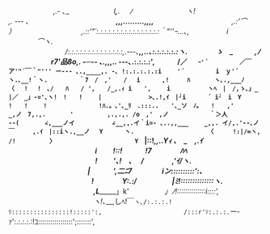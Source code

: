 　　　　　　 ,.- ､_
　　　　　　(_,. 　ﾉ
　　　　　　　 ヽ!　　　　　　　　　　　　　　　　　　　　　 　　,. -‐- ､
　　　　　　　　　　　　____,,,.........,,,,___　　　　　　　　　　　,.:'⌒　　　 ）
　　　　　　　　　,.::'"´:.:.:.:.:.:.:.:.:.:.:.:.:.:.:.:｀"''ｰ...､,　　　　 　i 　　　　⌒ヽ.
　　　　　　　　/:.:.:.:.:.:.:.:.:.:.:.:.:.:,.-‐-､__,,..､:.:.:.:.:.:ヽ.　　　　ゝ　_　　　_,ﾉ
　　　　　　r7'品8o_,. -─-- ､.,______,,.. -‐-､.:.:.:.:',　　　 /／　` ｰ'´
　　　　 ／￣ア'"´￣｀"''' ー--- ､.,____,. -､ !:.:.:.:.:i　　 '´
　　　　 i　ｙ'´　　　　　　　　　　　　　　　 　 ヽ.､__!｀ヽ.
　　　　 ｀7　/　,'　　/　 i　　 　,!　　　ﾊ　　　　ヽ､.,___ﾉ
　　　 　〈　 !　 !　､/　　ﾊ　　/ ',　　/_,.ｨ i　　', 　　i
　　　　　 ヽﾍ　|　/,ゝ､」_ |／　_」‐='､ヽ!　!　　!　　 |
　　　　　 　 >､.!,ｲ　|┘i 　　　´ i┘　i　Y !　　!　　 !
　　　　　　　　!ﾊ.。､'､_ﾘ　.:::..　　'､_ソ　ﾉ。　　!　　,'
　　　　 　 _,ノ　7,.,.　　　　'　　　　 　,.,.,. /o　,'　,ノ
　　　 　　 ｀＞人　　　　　 --( 　　 　∠,___ノイ
　　　　 　∠__,,.イ｀i=- ､..,,___　 　_,,. イ/,.'--､ノ
　　　　　　　　￣　　　,.ｲ　|::iヽ.,__ノ　 Y　　 　ヽ.
　　　　　　　　　　　 〈　 　 !:|/∞ヽ, /!　　　　　 〉
　　　　　　　　　 　　　Y　`|::!_____,,..Yｨ ､　_　,.ｲ
　　　　　　　　　　　　 i 　　!::!　　　 !7　　　　ﾊﾍ
　　　　　　　　　　　　 !　　 '､!　､　 /　　　　,'ｲ/ヽ.
　　　　　　 　 　 　 　 |　　　 ',二ﾆ7　　　　 iン::::::::::':､
　　　　　　　　 　　 　 !　　　　Y:.:/　　　　　|ﾐ!::::::::::::::ヽ.
　　　　　　　　　　　　,L________」k'　　　　　_」ﾉ!::::::::::::::i::::',
　　　　　　　　　　　　ヽ!､___,しﾍ!￣`ヽ､/:.:.:.!ﾘ::::::::::::::::!:::::':,
　　　　　　　　　　　　　/:::r'ｿ:.:.:.`ー‐ｧ':.:.:.:.:!ｺ:::::::::::::::::';:::::::',